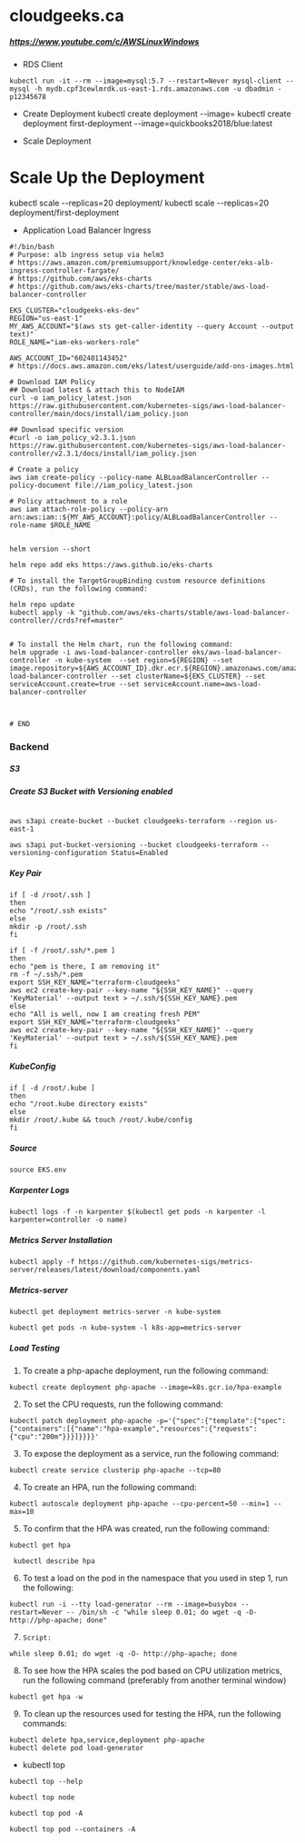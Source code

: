 # cloudgeeks.ca

##### https://www.youtube.com/c/AWSLinuxWindows

- RDS Client
```RDS
kubectl run -it --rm --image=mysql:5.7 --restart=Never mysql-client -- mysql -h mydb.cpf3cewlmrdk.us-east-1.rds.amazonaws.com -u dbadmin -p12345678
```
- Create Deployment
kubectl create deployment <Deplyment-Name> --image=<Container-Image>
kubectl create deployment first-deployment --image=quickbooks2018/blue:latest
 
 - Scale Deployment
 # Scale Up the Deployment
kubectl scale --replicas=20 deployment/<Deployment-Name>
kubectl scale --replicas=20 deployment/first-deployment 
 

- Application Load Balancer Ingress
```Application Load Balancer Ingress
#!/bin/bash
# Purpose: alb ingress setup via helm3
# https://aws.amazon.com/premiumsupport/knowledge-center/eks-alb-ingress-controller-fargate/
# https://github.com/aws/eks-charts
# https://github.com/aws/eks-charts/tree/master/stable/aws-load-balancer-controller

EKS_CLUSTER="cloudgeeks-eks-dev"
REGION="us-east-1"
MY_AWS_ACCOUNT="$(aws sts get-caller-identity --query Account --output text)"
ROLE_NAME="iam-eks-workers-role"

AWS_ACCOUNT_ID="602401143452"
# https://docs.aws.amazon.com/eks/latest/userguide/add-ons-images.html

# Download IAM Policy
## Download latest & attach this to NodeIAM
curl -o iam_policy_latest.json https://raw.githubusercontent.com/kubernetes-sigs/aws-load-balancer-controller/main/docs/install/iam_policy.json

## Download specific version
#curl -o iam_policy_v2.3.1.json https://raw.githubusercontent.com/kubernetes-sigs/aws-load-balancer-controller/v2.3.1/docs/install/iam_policy.json

# Create a policy
aws iam create-policy --policy-name ALBLoadBalancerController --policy-document file://iam_policy_latest.json

# Policy attachment to a role
aws iam attach-role-policy --policy-arn arn:aws:iam::${MY_AWS_ACCOUNT}:policy/ALBLoadBalancerController --role-name $ROLE_NAME


helm version --short

helm repo add eks https://aws.github.io/eks-charts

# To install the TargetGroupBinding custom resource definitions (CRDs), run the following command:

helm repo update
kubectl apply -k "github.com/aws/eks-charts/stable/aws-load-balancer-controller//crds?ref=master"


# To install the Helm chart, run the following command:
helm upgrade -i aws-load-balancer-controller eks/aws-load-balancer-controller -n kube-system  --set region=${REGION} --set image.repository=${AWS_ACCOUNT_ID}.dkr.ecr.${REGION}.amazonaws.com/amazon/aws-load-balancer-controller --set clusterName=${EKS_CLUSTER} --set serviceAccount.create=true --set serviceAccount.name=aws-load-balancer-controller



# END
```
### Backend ###
##### S3


##### Create S3 Bucket with Versioning enabled

```console

aws s3api create-bucket --bucket cloudgeeks-terraform --region us-east-1

aws s3api put-bucket-versioning --bucket cloudgeeks-terraform --versioning-configuration Status=Enabled

```

##### Key Pair

```console
if [ -d /root/.ssh ]
then
echo "/root/.ssh exists"
else
mkdir -p /root/.ssh
fi

if [ -f /root/.ssh/*.pem ]
then
echo "pem is there, I am removing it"
rm -f ~/.ssh/*.pem
export SSH_KEY_NAME="terraform-cloudgeeks"
aws ec2 create-key-pair --key-name "${SSH_KEY_NAME}" --query 'KeyMaterial' --output text > ~/.ssh/${SSH_KEY_NAME}.pem
else
echo "All is well, now I am creating fresh PEM"
export SSH_KEY_NAME="terraform-cloudgeeks"
aws ec2 create-key-pair --key-name "${SSH_KEY_NAME}" --query 'KeyMaterial' --output text > ~/.ssh/${SSH_KEY_NAME}.pem
fi
```

##### KubeConfig
```console
if [ -d /root/.kube ]
then
echo "/root.kube directory exists"
else
mkdir /root/.kube && touch /root/.kube/config
fi
```

##### Source

```console
source EKS.env

```

##### Karpenter Logs
```console
kubectl logs -f -n karpenter $(kubectl get pods -n karpenter -l karpenter=controller -o name)
```

##### Metrics Server Installation
```console
kubectl apply -f https://github.com/kubernetes-sigs/metrics-server/releases/latest/download/components.yaml
```

##### Metrics-server
```console
kubectl get deployment metrics-server -n kube-system

kubectl get pods -n kube-system -l k8s-app=metrics-server
```

##### Load Testing

1. To create a php-apache deployment, run the following command:
```console
kubectl create deployment php-apache --image=k8s.gcr.io/hpa-example
```

2.    To set the CPU requests, run the following command:
```console
kubectl patch deployment php-apache -p='{"spec":{"template":{"spec":{"containers":[{"name":"hpa-example","resources":{"requests":{"cpu":"200m"}}}]}}}}'
```

3.    To expose the deployment as a service, run the following command:
```console
kubectl create service clusterip php-apache --tcp=80
```

4.    To create an HPA, run the following command:
```console
kubectl autoscale deployment php-apache --cpu-percent=50 --min=1 --max=10
```

5.    To confirm that the HPA was created, run the following command:
```console
kubectl get hpa

 kubectl describe hpa
```

6.    To test a load on the pod in the namespace that you used in step 1, run the following:
```console
kubectl run -i --tty load-generator --rm --image=busybox --restart=Never -- /bin/sh -c "while sleep 0.01; do wget -q -O- http://php-apache; done"
```

7.     Script:
```console
while sleep 0.01; do wget -q -O- http://php-apache; done
```

8.    To see how the HPA scales the pod based on CPU utilization metrics, run the following command (preferably from another terminal window)
```console
kubectl get hpa -w
```

9. To clean up the resources used for testing the HPA, run the following commands:
```console
kubectl delete hpa,service,deployment php-apache
kubectl delete pod load-generator
```

- kubectl top
```console
kubectl top --help

kubectl top node

kubectl top pod -A

kubectl top pod --containers -A
```

